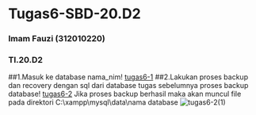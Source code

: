 # Tugas6-SBD-20.D2
### Imam Fauzi (312010220)
### TI.20.D2
##1.Masuk ke database nama_nim!
[tugas6-1](https://user-images.githubusercontent.com/106543547/174813439-0a125653-0730-41e5-9640-6f2d7bfcc517.PNG)
##2.Lakukan proses backup dan recovery dengan sql dari database tugas sebelumnya
proses backup database!
[tugas6-2](https://user-images.githubusercontent.com/106543547/174815010-cc4553d9-8c61-44f1-be4d-fe1c6152503b.PNG)
Jika proses backup berhasil maka akan muncul file pada direktori C:\xampp\mysql\data\nama database
![tugas6-2(1)](https://user-images.githubusercontent.com/106543547/174813583-c0782485-a6e7-4065-afa4-990f97501ab0.PNG)

